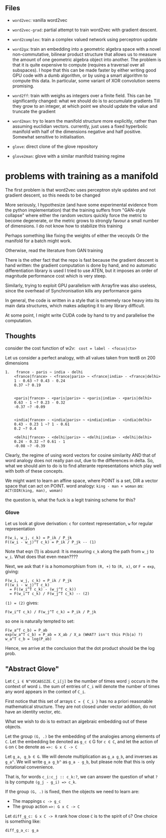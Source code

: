 Files
-----

- `word2vec`: vanilla word2vec



- `word2vec-grad`: partial attempt to train
word2vec with gradient descent. 



- `word2complex`: train a complex valued network using
 perceptron update

- `word2ga`: train an embedding into a geometric algebra space with a novel non-commutative, bilinear product structure that allows us to measure the amount of one geometric algebra object into another. The problem is that it is quite expensive to compute (requires a traversal over all subspaces). I hope that this can be made faster by either writing good GPU code with a dumb algorithm, or by using a smart algorithm to compute this data. In particular, some variant of XOR convolution seems promising. 

- `word2ff`: train with weighs as integers 
over a finite field. This can be significantly
changed: what we should do is to accumulate gradients
Till they grow to an integer, at which point we should update
the value and truncate the gradient



- `word2man`: try to learn the manifold 
structure more explicitly, rather than
assuming euclidian vectors. currently,
just uses a fixed hyperbolic manifold with
half of the dimensions negative and half
positive. Somewhat sensitive to initialisation.


- `glove`: direct clone of the glove repository


- `glove2man`: glove with a similar manifold training regime


# problems with training as a manifold

The first problem is that word2vec uses perceptron style 
updates and not gradient descent, so this needs to be changed 

More seriously, I hypothesize (and have some experimental evidence
from the python implementation) that the training
suffers from "GAN-style collapse" where either
the random vectors quickly force the metric to become degenerate,
or the metric grows to strongly favour a small number of
dimensions. I do not know how to stabilize this training

Perhaps something like fixing the weights of either the vecoyds
Or the manifold for a batch might work.

Otherwise, read the literature from GAN training

There is the other fact that the repo is fast because the
gradient descent is hand written: the gradient computation
is done by hand, and no automatic differentiation library is used 
I tried to use ATEN, but it imposes an order of magnitude performance
cost which is very steep.

Similarly, trying to exploit GPU parallelism with
Arrayfire was also useless, since the overhead of
Synchronisation kills any performance gains 

In general, the code is written in a style that is extremely
race heavy into its main data structures, which makes adapting
it to any library difficult. 

At some point, I might write CUDA code by hand to try
and parallelise the computation.


Thoughts
--------

consider the cost function of w2v:
 ` cost = label - <focus|ctx>`


Let us consider a perfect analogy, with all values
taken from text8 on 200 dimensions
```
1.   france - paris ~ india - delhi
    <france|france> - <france|paris> ~ <france|india> - <france|delhi>
    1 - 0.63 ~? 0.43 - 0.24 
    0.37 ~? 0.19


    <paris|france> - <paris|paris> ~ <paris|india> - <paris|delhi>
    0.63 - 1 ~? 0.23 - 0.32
    -0.37 ~? -0.09


    <india|france> - <india|paris> ~ <india|india> - <india|delhi>
    0.43 - 0.23 1 ~? 1 - 0.61
    0.2 ~? 0.4

    <delhi|france> - <delhi|paris> ~ <delhi|india> - <delhi|delhi>
    0.24 - 0.32 ~? 0.61 - 1
    -0.08 ~? -0.39
```

Clearly, the regime of using word vectors for cosine similarity AND
that of word analogy does not really pan out, due to the differences
in delta. So, what we should aim to do is to find alterante representations
which play well with both of these concepts.



We might want to learn an affine space, where POINT is a set,
DIR a vector space that can act on POINT. 
word analogy: `king - man + woman`
as: `ACT(DIR(king, man), woman)`

the question is, what the fuck is a legit training scheme for this?

### Glove

Let us look at glove derivation: `c` for context representation, `w`
for regular representation

```
F(w_i, w_j, c_k) = P_ik / P_jk
F((w_i - w_j)^T c_k) = P_ik / P_jk -- (1)
```
Note that eqn (1) is absurd: It is measuring `c_k` along the path from
`w_j` to `w_i`. What does that even mean????


Next, we ask that `F` is a homomorphism from `(R, +)` to `(R, x)`,
or `F = exp`, giving:
```
F(w_i, w_j, c_k) = P_ik / P_jk
F((w_i - w_j)^T c_k) 
  = F((w_i^T c_k) - (w_j^T c_k)) 
  = F(w_i^T c_k) / F(w_j^T c_k) -- (2)
```

`(1) = (2)` gives:

```
F(w_i^T c_k) / F(w_j^T c_k) = P_ik / P_jk
```

so one is naturally tempted to set:

```
F(w_a^T c_b) = P_ab
exp(w_a^T c_b) = P_ab = X_ab / X_a (WHAT? isn't this P(b|a) ?)
w_a^T c_b = log(P_ab)
```

Hence, we arrive at the conclusion that the dot product should be
the log prob.

## "Abstract Glove"


Let `C_i ∈ N^VOCABSIZE`.
`C_i[j]` be the number of times word `j` occurs in the context of word `i`.
the sum of entries of `C_i` will denote the number of times any word appears in
the context of `C_i`.

First notice that this set of arrays `C = { C_i }` has no a priori reasonable
mathematical structure. They are not closed under vector addition, do 
not have an identity vector, etc. 

What we wish to do is to extract an algebraic embedding out of these objects.

Let the group `(G, .)` be the embedding of the analogies among elements of `C`.
Let the embedding be denoted as `g_c ∈` G for `c ∈ C`, and let the
action of `G` on `C` be denote as `=>: G x C -> C`

Let `g_a, g_b ∈ G`. We will denote multiplication as `g_a g_b`, and inverses
as `g_a^`. We will write `g_a g_b^` as `g_a - g_b`, but please note that
this is only notational convenience.

That is, for words `c_i:c_j :: c_k:?`, we can answer the question of what
`?` is by compute `(g_j - g_i) => c_k`. 

If the group `(G, .)` is fixed, then the objects we need to learn are:
- The mappings `c -> g_c`
- The group action `=>: G x C -> C`

Let `diff_g_c: G x C -> R` rank how close `C` is to the spirit of `G`? One
choice is something like:

```
diff_g_a_c: g_a
```

